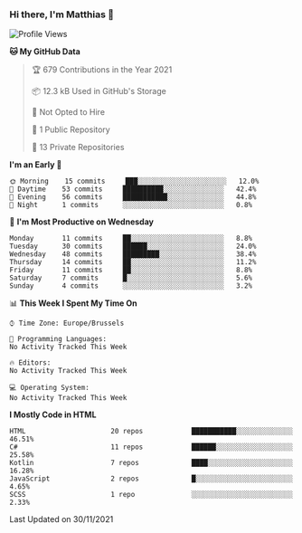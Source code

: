 ### Hi there, I'm Matthias 👋

<!--
**MatthiasDruwe/MatthiasDruwe** is a ✨ _special_ ✨ repository because its `README.md` (this file) appears on your GitHub profile.

Here are some ideas to get you started:

- 🔭 I’m currently working on ...
- 🌱 I’m currently learning ...
- 👯 I’m looking to collaborate on ...
- 🤔 I’m looking for help with ...
- 💬 Ask me about ...
- 📫 How to reach me: ...
- 😄 Pronouns: ...
- ⚡ Fun fact: ...
-->


<!--START_SECTION:waka-->
![Profile Views](http://img.shields.io/badge/Profile%20Views-141-blue)

**🐱 My GitHub Data** 

> 🏆 679 Contributions in the Year 2021
 > 
> 📦 12.3 kB Used in GitHub's Storage 
 > 
> 🚫 Not Opted to Hire
 > 
> 📜 1 Public Repository 
 > 
> 🔑 13 Private Repositories  
 > 
**I'm an Early 🐤** 

```text
🌞 Morning    15 commits     ███░░░░░░░░░░░░░░░░░░░░░░   12.0% 
🌆 Daytime    53 commits     ██████████░░░░░░░░░░░░░░░   42.4% 
🌃 Evening    56 commits     ███████████░░░░░░░░░░░░░░   44.8% 
🌙 Night      1 commits      ░░░░░░░░░░░░░░░░░░░░░░░░░   0.8%

```
📅 **I'm Most Productive on Wednesday** 

```text
Monday       11 commits     ██░░░░░░░░░░░░░░░░░░░░░░░   8.8% 
Tuesday      30 commits     ██████░░░░░░░░░░░░░░░░░░░   24.0% 
Wednesday    48 commits     █████████░░░░░░░░░░░░░░░░   38.4% 
Thursday     14 commits     ██░░░░░░░░░░░░░░░░░░░░░░░   11.2% 
Friday       11 commits     ██░░░░░░░░░░░░░░░░░░░░░░░   8.8% 
Saturday     7 commits      █░░░░░░░░░░░░░░░░░░░░░░░░   5.6% 
Sunday       4 commits      ░░░░░░░░░░░░░░░░░░░░░░░░░   3.2%

```


📊 **This Week I Spent My Time On** 

```text
⌚︎ Time Zone: Europe/Brussels

💬 Programming Languages: 
No Activity Tracked This Week

🔥 Editors: 
No Activity Tracked This Week

💻 Operating System: 
No Activity Tracked This Week

```

**I Mostly Code in HTML** 

```text
HTML                     20 repos            ███████████░░░░░░░░░░░░░░   46.51% 
C#                       11 repos            ██████░░░░░░░░░░░░░░░░░░░   25.58% 
Kotlin                   7 repos             ████░░░░░░░░░░░░░░░░░░░░░   16.28% 
JavaScript               2 repos             █░░░░░░░░░░░░░░░░░░░░░░░░   4.65% 
SCSS                     1 repo              ░░░░░░░░░░░░░░░░░░░░░░░░░   2.33%

```



 Last Updated on 30/11/2021
<!--END_SECTION:waka-->

